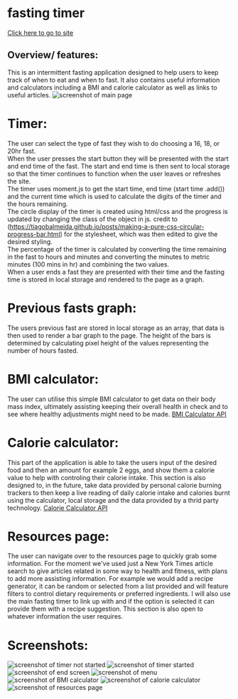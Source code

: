 # fasting timer
[Click here to go to site](https://nick75mowbray.github.io/project1/)
## Overview/ features:
This is an intermittent fasting application designed to help users to keep track of when to eat and when to fast. It also contains useful information and calculators including a BMI and calorie calculator as well as links to useful articles.
![screenshot of main page](./screenshots/desktop.jpg)
# Timer:
The user can select the type of fast they wish to do choosing a 16, 18, or 20hr fast.\
When the user presses the start button they will be presented with the start and end time of the fast. The start and end time is then sent to local storage so that the timer continues to function when the user leaves or refreshes the site.\
The timer uses moment.js to get the start time, end time (start time .add()) and the current time which is used to calculate the digits of the timer and the hours remaining.\
The circle display of the timer is created using html/css and the progress is updated by changing the class of the object in js. credit to (https://tiagobalmeida.github.io/posts/making-a-pure-css-circular-progress-bar.html) for the stylesheet, which was then edited to give the desired styling.\
The percentage of the timer is calculated by converting the time remaining in the fast to hours and minutes and converting the minutes to metric minutes (100 mins in hr) and combining the two values.\
When a user ends a fast they are presented with their time and the fasting time is stored in local storage and rendered to the page as a graph.
# Previous fasts graph:
The users previous fast are stored in local storage as an array, that data is then used to render a bar graph to the page. The height of the bars is determined by calculating pixel height of the values representing the number of hours fasted.
# BMI calculator:
The user can utilise this simple BMI calculator to get data on their body mass index, ultimately assisting keeping their overall health in check and to see where healthy adjustments might need to be made.
[BMI Calculator API](https://rapidapi.com/malaaddincelik/api/fitness-calculator)
# Calorie calculator:
This part of the application is able to take the users input of the desired food and then an amount for example 2 eggs, and show them a calorie value to help with controling their calorie intake. This section is also designed to, in the future, take data provided by personal calorie burning trackers to then keep a live reading of daily calorie intake and calories burnt using the calculator, local storage and the data provided by a thrid party technology.
[Calorie Calculator API](https://rapidapi.com/edamam/api/edamam-nutrition-analysis)
# Resources page:
The user can navigate over to the resources page to quickly grab some information. For the moment we've used just a New York Times article search to give articles related in some way to health and fitness, with plans to add more assisting information. For example we would add a recipe generator, it can be random or selected from a list provided and will feature filters to control dietary requirements or preferred ingredients. I will also use the main fasting timer to link up with and if the option is selected it can provide them with a recipe suggestion. 
This section is also open to whatever information the user requires.
# Screenshots:
![screenshot of timer not started](./screenshots/timer-not-started.jpg)
![screenshot of timer started](./screenshots/timer-started.jpg)
![screenshot of end screen](./screenshots/end-screen.jpg)
![screenshot of menu](./screenshots/menu.jpg)
![screenshot of BMI calculator](./screenshots/bmi.jpg)
![screenshot of calorie calculator](./screenshots/calorie.jpg)
![screenshot of resources page](./screenshots/resources.jpg)
